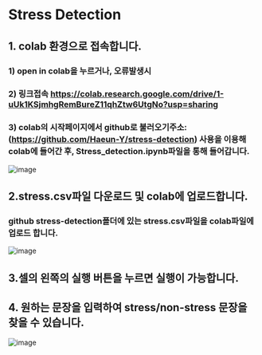 # Stress Detection 


## 1. colab 환경으로 접속합니다.

### 1) open in colab을 누르거나, 오류발생시
### 2) 링크접속 https://colab.research.google.com/drive/1-uUk1KSjmhgRemBureZ11qhZtw6UtgNo?usp=sharing
### 3) colab의 시작페이지에서 github로 불러오기주소: (https://github.com/Haeun-Y/stress-detection) 사용을 이용해 colab에 들어간 후, Stress_detection.ipynb파일을 통해 들어갑니다.
![image](https://user-images.githubusercontent.com/66730012/208398538-645edc18-03b5-4b12-8d4c-89c23a97b13f.png)



## 2.stress.csv파일 다운로드 및 colab에 업로드합니다.
### github stress-detection폴더에 있는 stress.csv파일을 colab파일에 업로드 합니다. 
![image](https://user-images.githubusercontent.com/66730012/208399589-16582947-aea7-4511-a2b6-d40d435cb52a.png)



## 3.셀의 왼쪽의 실행 버튼을 누르면 실행이 가능합니다.



## 4. 원하는 문장을 입력하여 stress/non-stress 문장을 찾을 수 있습니다.
![image](https://user-images.githubusercontent.com/66730012/208400243-e83ed33c-7ad1-4628-935a-24d35bbcc556.png)
